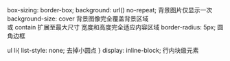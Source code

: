 box-sizing: border-box;
background: url() no-repeat; 背景图片仅显示一次
background-size: cover 背景图像完全覆盖背景区域  
            或  contain  扩展至最大尺寸 宽度和高度完全适应内容区域
border-radius: 5px;   圆角边框

ul li{
    list-style: none;    去掉小圆点
}
display: inline-block;   行内块级元素